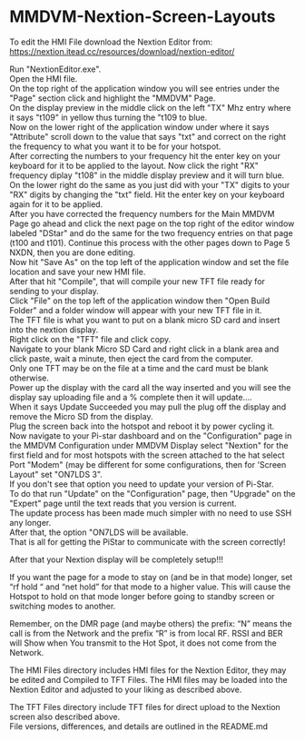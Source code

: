 # MMDVM-Nextion-Screen-Layouts
To edit the HMI File download the Nextion Editor from: https://nextion.itead.cc/resources/download/nextion-editor/  

Run "NextionEditor.exe".  
Open the HMI file.  
On the top right of the application window you will see entries under the "Page" section click and highlight the "MMDVM" Page.  
On the display preview in the middle click on the left "TX" Mhz entry where it says "t109" in yellow thus turning the "t109 to blue.  
Now on the lower right of the application window under where it says "Attribute" scroll down to the value that says "txt" and correct on the right the frequency to what you want it to be for your hotspot.   
After correcting the numbers to your frequency hit the enter key on your keyboard for it to be applied to the layout.   Now click the right "RX" frequency diplay "t108" in the middle display preview and it will turn blue.  
On the lower right do the same as you just did with your "TX" digits to your "RX" digits by changing the "txt" field.   Hit the enter key on your keyboard again for it to be applied.  
After you have corrected the frequency numbers for the Main MMDVM Page go ahead and click the next page on the top right of the editor window labeled "DStar" and do the same for the two frequency entries on that page (t100 and t101).   Continue this process with the other pages down to Page 5 NXDN, then you are done editing.  
Now hit "Save As" on the top left of the application window and set the file location and save your new HMI file.  
After that hit "Compile", that will compile your new TFT file ready for sending to your display.  
Click "File" on the top left of the application window then "Open Build Folder" and a folder window will appear with your new TFT file in it.  
The TFT file is what you want to put on a blank micro SD card and insert into the nextion display.  
Right click on the "TFT" file and click copy.  
Navigate to your blank Micro SD Card and right click in a blank area and click paste, wait a minute, then eject the card from the computer.  
Only one TFT may be on the file at a time and the card must be blank otherwise.  
Power up the display with the card all the way inserted and you will see the display say uploading file and a % complete then it will update....  
When it says Update Succeeded you may pull the plug off the display and remove the Micro SD from the display.  
Plug the screen back into the hotspot and reboot it by power cycling it.  
Now navigate to your Pi-star dashboard and on the "Configuration" page in the MMDVM Configuration under MMDVM Display select "Nextion" for the first field and for most hotspots with the screen attached to the hat select Port "Modem" (may be different for some configurations, then for 'Screen Layout" set "ON7LDS 3".  
If you don't see that option you need to update your version of Pi-Star.  
To do that run "Update" on the "Configuration" page, then "Upgrade" on the "Expert" page until the text reads that you version is current.  
The update process has been made much simpler with no need to use SSH any longer.  
After that, the option "ON7LDS will be available.  
That is all for getting the PiStar to communicate with the screen correctly!  

After that your Nextion display will be completely setup!!!  

If you want the page for a mode to stay on (and be in that mode) longer, set “rf hold “ and “net hold” for that mode to a higher value.  This will cause the Hotspot to hold on that mode longer before going to standby screen or switching modes to another.  

Remember, on the DMR page (and maybe others) the prefix: “N” means the call is from the Network and the prefix “R” is from local RF.  RSSI and BER will Show when You transmit to the Hot Spot, it does not come from the Network.  

The HMI Files directory includes HMI files for the Nextion Editor, they may be edited and Compiled to TFT Files. The HMI files may be loaded into the Nextion Editor and adjusted to your liking as described above.  
 
The TFT Files directory include TFT files for direct upload to the Nextion screen also described above.  
File versions, differences, and details are outlined in the README.md  
